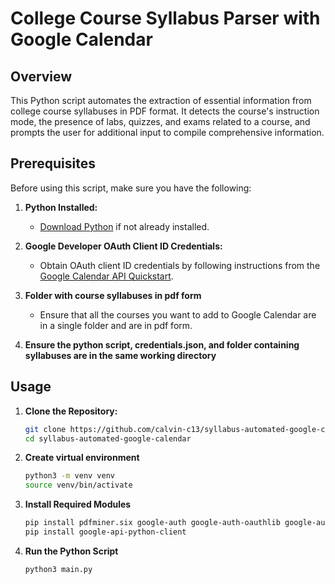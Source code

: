 # College Course Syllabus Parser with Google Calendar

## Overview

This Python script automates the extraction of essential information from college course syllabuses in PDF format. It detects the course's instruction mode, the presence of labs, quizzes, and exams related to a course, and prompts the user for additional input to compile comprehensive information.

## Prerequisites

Before using this script, make sure you have the following:

1. **Python Installed:**
   - [Download Python](https://www.python.org/downloads/) if not already installed.

2. **Google Developer OAuth Client ID Credentials:**
   - Obtain OAuth client ID credentials by following instructions from the [Google Calendar API Quickstart](https://developers.google.com/calendar/api/quickstart/python#authorize_credentials_for_a_desktop_application).

3. **Folder with course syllabuses in pdf form**
   - Ensure that all the courses you want to add to Google Calendar are in a single folder and are in pdf form.

4. **Ensure the python script, credentials.json, and folder containing syllabuses are in the same working directory**
   
## Usage

1. **Clone the Repository:**
   ```bash
   git clone https://github.com/calvin-c13/syllabus-automated-google-calendar.git
   cd syllabus-automated-google-calendar
2. **Create virtual environment**
   ```bash
   python3 -m venv venv
   source venv/bin/activate

3. **Install Required Modules**
   ```bash
   pip install pdfminer.six google-auth google-auth-oauthlib google-auth-httplib2 --upgrade charset_normalizer
   pip install google-api-python-client

4. **Run the Python Script**
   ```bash
   python3 main.py
